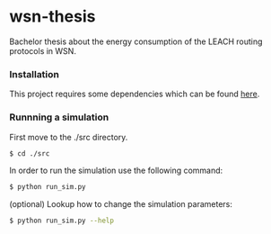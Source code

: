 # wsn-thesis
Bachelor thesis about the energy consumption of the LEACH routing protocols in WSN.

### Installation

This project requires some dependencies which can be found [here](https://www.nsnam.org/wiki/Installation).

### Runnning a simulation

First move to the ./src directory.
```sh
$ cd ./src
```

In order to run the simulation use the following command:
```sh
$ python run_sim.py
```

(optional) Lookup how to change the simulation parameters:
```sh
$ python run_sim.py --help
```
